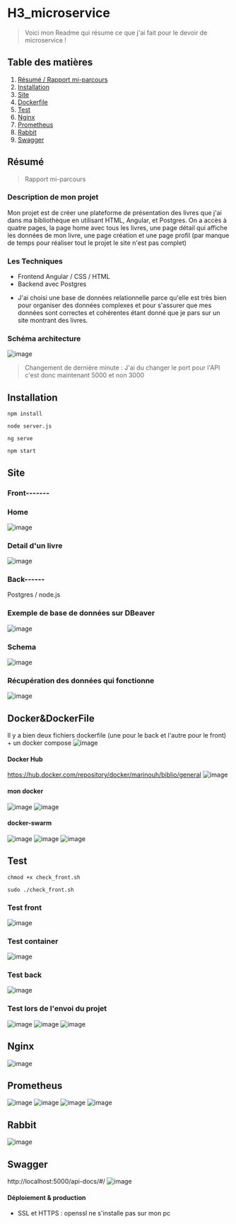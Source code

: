 # H3_microservice

> Voici mon Readme qui résume ce que j'ai fait pour le devoir de microservice !

## Table des matières
1. [Résumé / Rapport mi-parcours](#résumé)
2. [Installation](#installation)
3. [Site](#site)
4. [Dockerfile](#Docker&Dockerfile)
5. [Test](#Test)
6. [Nginx](#Nginx)
7. [Prometheus](#prometheus)
8. [Rabbit](#Rabbit)
9. [Swagger](#Swagger)

## Résumé
> Rapport mi-parcours
### Description de mon projet
Mon projet est de créer une plateforme de présentation des livres que j'ai dans ma bibliothèque en utilisant HTML, Angular, et Postgres. On a accès à quatre pages, la page home avec tous les livres, une page détail qui affiche les données de mon livre, une page création et une page profil (par manque de temps pour réaliser tout le projet le site n'est pas complet)

### Les Techniques
* Frontend Angular / CSS / HTML 
* Backend avec Postgres
 + J'ai choisi une base de données relationnelle parce qu'elle est très bien pour organiser des données complexes et pour s'assurer que mes données sont correctes et cohérentes étant donné que je pars sur un site montrant des livres.

### Schéma architecture
![image](https://github.com/Leadersheepy/H3_microservice/assets/43178189/25a4d0aa-b910-4d21-9956-fcd59b7249d0)

> Changement de dernière minute : J'ai du changer le port pour l'API c'est donc maintenant 5000 et non 3000

## Installation
```npm install```

```node server.js```

```ng serve```

```npm start```

## Site

### Front------- 
### Home
![image](https://github.com/Leadersheepy/H3_microservice/assets/43178189/dd672f6f-c9ee-433a-b75e-e648f85acf0d)
### Detail d'un livre
![image](https://github.com/Leadersheepy/H3_microservice/assets/43178189/afa8dc1b-b1c4-41a6-8151-80a1f7a33172)

### Back------
Postgres / node.js
### Exemple de base de données sur DBeaver
![image](https://github.com/Leadersheepy/H3_microservice/assets/43178189/eba806d9-94b6-4fb5-983d-52b893a351bb)

### Schema 
![image](https://github.com/Leadersheepy/H3_microservice/assets/43178189/157db7dd-766e-4722-a8a3-d71e869de563)

### Récupération des données qui fonctionne
![image](https://github.com/Leadersheepy/H3_microservice/assets/43178189/3b64ba9c-407a-4d2a-8dd9-4e8e7801e7f3)


## Docker&DockerFile
Il y a bien deux fichiers dockerfile (une pour le back et l'autre pour le front) + un docker compose
![image](https://github.com/Leadersheepy/H3_microservice/assets/43178189/457601c1-12ee-423f-93e7-b8a21db18746)
 
#### Docker Hub
https://hub.docker.com/repository/docker/marinouh/biblio/general
![image](https://github.com/Leadersheepy/H3_microservice/assets/43178189/d8044522-bc8a-4839-a6ed-3f3222c21a78)

#### mon docker
![image](https://github.com/Leadersheepy/H3_microservice/assets/43178189/72d2c0c6-8121-4206-856a-b7d01f64c95d)
![image](https://github.com/Leadersheepy/H3_microservice/assets/43178189/a972c1ba-ea38-45f2-8019-b1fc4e9ea2b2)

#### docker-swarm 
![image](https://github.com/Leadersheepy/H3_microservice/assets/43178189/b38dcfbb-050e-40dd-9295-7648a32c397a)
![image](https://github.com/Leadersheepy/H3_microservice/assets/43178189/60c89f8e-9c38-454a-8e96-5c6922679470)
![image](https://github.com/Leadersheepy/H3_microservice/assets/43178189/1e0ea508-97b0-4a07-9230-08bcca315d69)


## Test
```chmod +x check_front.sh```

```sudo ./check_front.sh```

### Test front
![image](https://github.com/Leadersheepy/H3_microservice/assets/43178189/e15326ce-2d4e-459f-a393-80a88648e951)

### Test container
![image](https://github.com/Leadersheepy/Docker_devoirMK/assets/43178189/a63aa49c-3f3d-4d9d-a3c1-cdd60cebdc35)

### Test back
![image](https://github.com/Leadersheepy/H3_microservice/assets/43178189/ec5e777b-44cb-4b96-b3c9-6de586e58e42)

### Test lors de l'envoi du projet
![image](https://github.com/Leadersheepy/H3_microservice/assets/43178189/7ad4295e-7d52-468a-b8b5-c9c9c29edf94)
![image](https://github.com/Leadersheepy/H3_microservice/assets/43178189/f71d0177-01e0-4529-a70a-6b734e085c4a)
![image](https://github.com/Leadersheepy/H3_microservice/assets/43178189/02b76d2b-cd2f-4a8e-906a-4e4ac6d64f9f)


## Nginx
![image](https://github.com/Leadersheepy/H3_microservice/assets/43178189/dee52193-0672-4657-b7cb-86fb36f953ee)

## Prometheus
![image](https://github.com/Leadersheepy/H3_microservice/assets/43178189/73a592d2-b189-404a-a9c3-9bebee783e62)
![image](https://github.com/Leadersheepy/Docker_devoirMK/assets/43178189/8b2f17f6-8a89-4e9c-8a75-2db03d0acbad)
![image](https://github.com/Leadersheepy/H3_microservice/assets/43178189/545e6620-dd3c-4d1f-8a57-e3aea95ef2ac)
![image](https://github.com/Leadersheepy/H3_microservice/assets/43178189/6cfe15a7-28ec-420f-9c46-514a84af9ca3)

## Rabbit
![image](https://github.com/Leadersheepy/H3_microservice/assets/43178189/69dfc11f-e202-469d-b53e-c346869e1459)

## Swagger
http://localhost:5000/api-docs/#/
![image](https://github.com/Leadersheepy/H3_microservice/assets/43178189/a60f6719-ee7a-4424-b552-463a609de91c)

#### Déploiement & production 
- SSL et HTTPS : openssl ne s'installe pas sur mon pc
